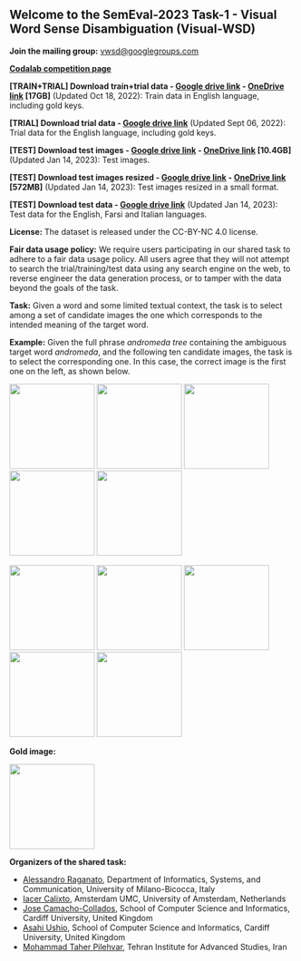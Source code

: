## Welcome to the SemEval-2023 Task-1 - Visual Word Sense Disambiguation (Visual-WSD)

**Join the mailing group:** [vwsd@googlegroups.com](https://groups.google.com/g/vwsd)

**[Codalab competition page](https://codalab.lisn.upsaclay.fr/competitions/8190)** 

**[TRAIN+TRIAL] Download train+trial data - [Google drive link](https://drive.google.com/file/d/1byX4wpe1UjyCVyYrT04sW17NnycKAK7N/view?usp=sharing) - [OneDrive link](https://cf-my.sharepoint.com/:u:/g/personal/camachocolladosj_cardiff_ac_uk/ERFsG4by92ZPuW1dQQGuLfcBzHifN-NX1tCL6s6g-9-RMw?e=gU1BMX) [17GB]** (Updated Oct 18, 2022): Train data in English language, including gold keys.

**[TRIAL] Download trial data - [Google drive link](https://drive.google.com/file/d/1LbVRPq3NdEscawk6-Vn5hH41s3rs68gE/view?usp=sharing)** (Updated Sept 06, 2022): Trial data for the English language, including gold keys.

**[TEST] Download test images - [Google drive link](https://drive.google.com/file/d/1rK7EskkEXzD59j5On-8orO5mIinQGUMW/view?usp=share_link) - [OneDrive link](https://cf-my.sharepoint.com/personal/camachocolladosj_cardiff_ac_uk/_layouts/15/onedrive.aspx?id=%2Fpersonal%2Fcamachocolladosj%5Fcardiff%5Fac%5Fuk%2FDocuments%2Fsemeval2023%2Dvisualwsd%2Dtest%5Fimages%5Fv1%2Ezip&parent=%2Fpersonal%2Fcamachocolladosj%5Fcardiff%5Fac%5Fuk%2FDocuments&ga=1) [10.4GB]** (Updated Jan 14, 2023): Test images.

**[TEST] Download test images resized - [Google drive link](https://drive.google.com/file/d/15ed8TXY9Pzk68_SCooFm7AfkeFtCd16Q/view?usp=share_link) - [OneDrive link](https://cf-my.sharepoint.com/:u:/g/personal/camachocolladosj_cardiff_ac_uk/EY0IqJykeKZOiXNX7jJ3QToBAq8PUpjtQ9DtUI0_-P3HuA?e=fGf9U9) [572MB]** (Updated Jan 14, 2023): Test images resized in a small format.

**[TEST] Download test data - [Google drive link](https://drive.google.com/file/d/1kK-qv8HGp7pL78kJXuDr4kxGkEOsyC0j/view?usp=share_link)** (Updated Jan 14, 2023): Test data for the English, Farsi and Italian languages.

**License:** The dataset is released under the CC-BY-NC 4.0 license.

**Fair data usage policy:** We require users participating in our shared task to adhere to a fair data usage policy. All users agree that they will not attempt to search the trial/training/test data using any search engine on the web, to reverse engineer the data generation process, or to tamper with the data beyond the goals of the task.


**Task:** Given a word and some limited textual context, the task is to select among a set of candidate images the one which corresponds to the intended meaning of the target word.

**Example:** Given the full phrase *andromeda tree* containing the ambiguous target word *andromeda*, and the following ten candidate images, the task is to select the corresponding one. In this case, the correct image is the first one on the left, as shown below.   

<p float="left">
  <img src="/vwsd/docs/assets/image.172.jpg" width="150" />
  <img src="/vwsd/docs/assets/image.173.jpg" width="150" /> 
  <img src="/vwsd/docs/assets/image.174.jpg" width="150" />
  <img src="/vwsd/docs/assets/image.175.jpg" width="150" />
  <img src="/vwsd/docs/assets/image.176.jpg" width="150" />
</p>

<p float="left">
  <img src="/vwsd/docs/assets/image.177.jpg" width="150" />
  <img src="/vwsd/docs/assets/image.178.jpg" width="150" /> 
  <img src="/vwsd/docs/assets/image.179.jpg" width="150" />
  <img src="/vwsd/docs/assets/image.180.jpg" width="150" />
  <img src="/vwsd/docs/assets/image.181.jpg" width="150" />
</p>

**Gold image:**

<p float="left">
  <img src="/vwsd/docs/assets/image.172.jpg" width="150" />
</p>

**Organizers of the shared task:**

- [Alessandro Raganato](https://raganato.github.io/), 
Department of Informatics, Systems, and Communication, University of Milano-Bicocca, Italy
- [Iacer Calixto](https://iacercalixto.github.io/), 
Amsterdam UMC, University of Amsterdam, Netherlands
- [Jose Camacho-Collados](https://josecamachocollados.com/), 
School of Computer Science and Informatics, Cardiff University, United Kingdom
- [Asahi Ushio](https://asahiushio.com/), 
School of Computer Science and Informatics, Cardiff University, United Kingdom
- [Mohammad Taher Pilehvar](https://pilehvar.github.io/), 
Tehran Institute for Advanced Studies, Iran

